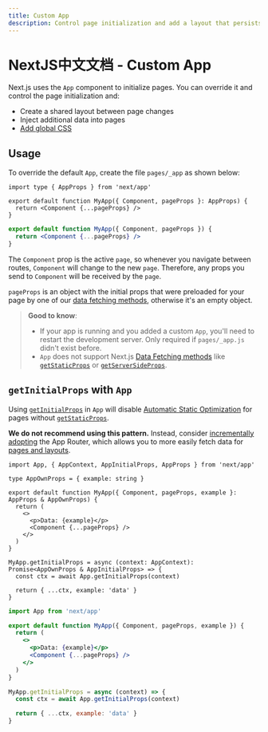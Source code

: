 ```yaml
---
title: Custom App
description: Control page initialization and add a layout that persists for all pages by overriding the default App component used by Next.js.
---
```


# NextJS中文文档 - Custom App

Next.js uses the `App` component to initialize pages. You can override it and control the page initialization and:

- Create a shared layout between page changes
- Inject additional data into pages
- [Add global CSS](/nextjs-cn/app/getting-started/css)

## Usage

To override the default `App`, create the file `pages/_app` as shown below:

```tsx switcher
import type { AppProps } from 'next/app'

export default function MyApp({ Component, pageProps }: AppProps) {
  return <Component {...pageProps} />
}
```

```jsx switcher
export default function MyApp({ Component, pageProps }) {
  return <Component {...pageProps} />
}
```

The `Component` prop is the active `page`, so whenever you navigate between routes, `Component` will change to the new `page`. Therefore, any props you send to `Component` will be received by the `page`.

`pageProps` is an object with the initial props that were preloaded for your page by one of our [data fetching methods](/nextjs-cn/pages/building-your-application/data-fetching/index), otherwise it's an empty object.

> **Good to know**:
>
> - If your app is running and you added a custom `App`, you'll need to restart the development server. Only required if `pages/_app.js` didn't exist before.
> - `App` does not support Next.js [Data Fetching methods](/nextjs-cn/pages/building-your-application/data-fetching/index) like [`getStaticProps`](/nextjs-cn/pages/building-your-application/data-fetching/get-static-props) or [`getServerSideProps`](/nextjs-cn/pages/building-your-application/data-fetching/get-server-side-props).

## `getInitialProps` with `App`

Using [`getInitialProps`](/nextjs-cn/pages/api-reference/functions/get-initial-props) in `App` will disable [Automatic Static Optimization](/nextjs-cn/pages/building-your-application/rendering/automatic-static-optimization) for pages without [`getStaticProps`](/nextjs-cn/pages/building-your-application/data-fetching/get-static-props).

**We do not recommend using this pattern.** Instead, consider [incrementally adopting](/nextjs-cn/app/guides/migrating/app-router-migration) the App Router, which allows you to more easily fetch data for [pages and layouts](/nextjs-cn/app/building-your-application/routing/layouts-and-templates).

```tsx switcher
import App, { AppContext, AppInitialProps, AppProps } from 'next/app'

type AppOwnProps = { example: string }

export default function MyApp({ Component, pageProps, example }: AppProps & AppOwnProps) {
  return (
    <>
      <p>Data: {example}</p>
      <Component {...pageProps} />
    </>
  )
}

MyApp.getInitialProps = async (context: AppContext): Promise<AppOwnProps & AppInitialProps> => {
  const ctx = await App.getInitialProps(context)

  return { ...ctx, example: 'data' }
}
```

```jsx switcher
import App from 'next/app'

export default function MyApp({ Component, pageProps, example }) {
  return (
    <>
      <p>Data: {example}</p>
      <Component {...pageProps} />
    </>
  )
}

MyApp.getInitialProps = async (context) => {
  const ctx = await App.getInitialProps(context)

  return { ...ctx, example: 'data' }
}
```
